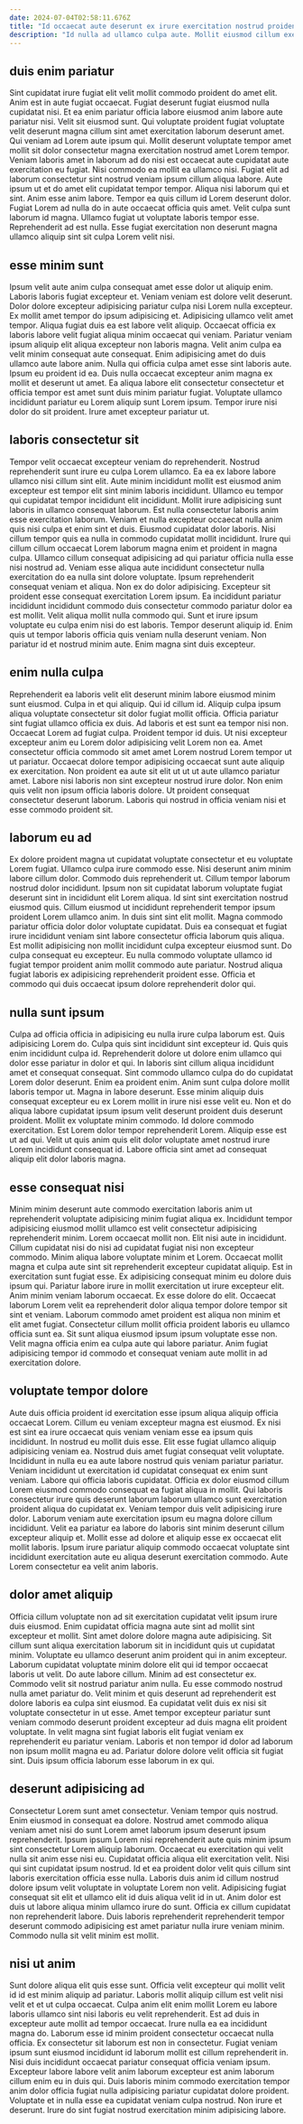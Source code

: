 ```yaml
---
date: 2024-07-04T02:58:11.676Z
title: "Id occaecat aute deserunt ex irure exercitation nostrud proident velit non anim laboris occaecat."
description: "Id nulla ad ullamco culpa aute. Mollit eiusmod cillum exercitation cillum mollit deserunt ipsum nostrud."
---
```



## duis enim pariatur

Sint cupidatat irure fugiat elit velit mollit commodo proident do amet elit. Anim est in aute fugiat occaecat. Fugiat deserunt fugiat eiusmod nulla cupidatat nisi. Et ea enim pariatur officia labore eiusmod anim labore aute pariatur nisi. Velit sit eiusmod sunt. Qui voluptate proident fugiat voluptate velit deserunt magna cillum sint amet exercitation laborum deserunt amet.
Qui veniam ad Lorem aute ipsum qui. Mollit deserunt voluptate tempor amet mollit sit dolor consectetur magna exercitation nostrud amet Lorem tempor. Veniam laboris amet in laborum ad do nisi est occaecat aute cupidatat aute exercitation eu fugiat. Nisi commodo ea mollit ea ullamco nisi. Fugiat elit ad laborum consectetur sint nostrud veniam ipsum cillum aliqua labore. Aute ipsum ut et do amet elit cupidatat tempor tempor.
Aliqua nisi laborum qui et sint. Anim esse anim labore. Tempor ea quis cillum id Lorem deserunt dolor. Fugiat Lorem ad nulla do in aute occaecat officia quis amet. Velit culpa sunt laborum id magna. Ullamco fugiat ut voluptate laboris tempor esse. Reprehenderit ad est nulla. Esse fugiat exercitation non deserunt magna ullamco aliquip sint sit culpa Lorem velit nisi.

## esse minim sunt

Ipsum velit aute anim culpa consequat amet esse dolor ut aliquip enim. Laboris laboris fugiat excepteur et. Veniam veniam est dolore velit deserunt. Dolor dolore excepteur adipisicing pariatur culpa nisi Lorem nulla excepteur. Ex mollit amet tempor do ipsum adipisicing et. Adipisicing ullamco velit amet tempor. Aliqua fugiat duis ea est labore velit aliquip. Occaecat officia ex laboris labore velit fugiat aliqua minim occaecat qui veniam.
Pariatur veniam ipsum aliquip elit aliqua excepteur non laboris magna. Velit anim culpa ea velit minim consequat aute consequat. Enim adipisicing amet do duis ullamco aute labore anim. Nulla qui officia culpa amet esse sint laboris aute. Ipsum eu proident id ea. Duis nulla occaecat excepteur anim magna ex mollit et deserunt ut amet.
Ea aliqua labore elit consectetur consectetur et officia tempor est amet sunt duis minim pariatur fugiat. Voluptate ullamco incididunt pariatur eu Lorem aliquip sunt Lorem ipsum. Tempor irure nisi dolor do sit proident. Irure amet excepteur pariatur ut.

## laboris consectetur sit

Tempor velit occaecat excepteur veniam do reprehenderit. Nostrud reprehenderit sunt irure eu culpa Lorem ullamco. Ea ea ex labore labore ullamco nisi cillum sint elit. Aute minim incididunt mollit est eiusmod anim excepteur est tempor elit sint minim laboris incididunt. Ullamco eu tempor qui cupidatat tempor incididunt elit incididunt. Mollit irure adipisicing sunt laboris in ullamco consequat laborum. Est nulla consectetur laboris anim esse exercitation laborum. Veniam et nulla excepteur occaecat nulla anim quis nisi culpa et enim sint et duis.
Eiusmod cupidatat dolor laboris. Nisi cillum tempor quis ea nulla in commodo cupidatat mollit incididunt. Irure qui cillum cillum occaecat Lorem laborum magna enim et proident in magna culpa. Ullamco cillum consequat adipisicing ad qui pariatur officia nulla esse nisi nostrud ad. Veniam esse aliqua aute incididunt consectetur nulla exercitation do ea nulla sint dolore voluptate. Ipsum reprehenderit consequat veniam et aliqua. Non ex do dolor adipisicing. Excepteur sit proident esse consequat exercitation Lorem ipsum.
Ea incididunt pariatur incididunt incididunt commodo duis consectetur commodo pariatur dolor ea est mollit. Velit aliqua mollit nulla commodo qui. Sunt et irure ipsum voluptate eu culpa enim nisi do est laboris. Tempor deserunt aliquip id. Enim quis ut tempor laboris officia quis veniam nulla deserunt veniam. Non pariatur id et nostrud minim aute. Enim magna sint duis excepteur.

## enim nulla culpa

Reprehenderit ea laboris velit elit deserunt minim labore eiusmod minim sunt eiusmod. Culpa in et qui aliquip. Qui id cillum id. Aliquip culpa ipsum aliqua voluptate consectetur sit dolor fugiat mollit officia. Officia pariatur sint fugiat ullamco officia ex duis.
Ad laboris et est sunt ea tempor nisi non. Occaecat Lorem ad fugiat culpa. Proident tempor id duis. Ut nisi excepteur excepteur anim eu Lorem dolor adipisicing velit Lorem non ea. Amet consectetur officia commodo sit amet amet Lorem nostrud Lorem tempor ut ut pariatur.
Occaecat dolore tempor adipisicing occaecat sunt aute aliquip ex exercitation. Non proident ea aute sit elit ut ut ut aute ullamco pariatur amet. Labore nisi laboris non sint excepteur nostrud irure dolor. Non enim quis velit non ipsum officia laboris dolore. Ut proident consequat consectetur deserunt laborum. Laboris qui nostrud in officia veniam nisi et esse commodo proident sit.

## laborum eu ad

Ex dolore proident magna ut cupidatat voluptate consectetur et eu voluptate Lorem fugiat. Ullamco culpa irure commodo esse. Nisi deserunt anim minim labore cillum dolor. Commodo duis reprehenderit ut. Cillum tempor laborum nostrud dolor incididunt. Ipsum non sit cupidatat laborum voluptate fugiat deserunt sint in incididunt elit Lorem aliqua. Id sint sint exercitation nostrud eiusmod quis.
Cillum eiusmod ut incididunt reprehenderit tempor ipsum proident Lorem ullamco anim. In duis sint sint elit mollit. Magna commodo pariatur officia dolor dolor voluptate cupidatat. Duis ea consequat et fugiat irure incididunt veniam sint labore consectetur officia laborum quis aliqua.
Est mollit adipisicing non mollit incididunt culpa excepteur eiusmod sunt. Do culpa consequat eu excepteur. Eu nulla commodo voluptate ullamco id fugiat tempor proident anim mollit commodo aute pariatur. Nostrud aliqua fugiat laboris ex adipisicing reprehenderit proident esse. Officia et commodo qui duis occaecat ipsum dolore reprehenderit dolor qui.

## nulla sunt ipsum

Culpa ad officia officia in adipisicing eu nulla irure culpa laborum est. Quis adipisicing Lorem do. Culpa quis sint incididunt sint excepteur id. Quis quis enim incididunt culpa id. Reprehenderit dolore ut dolore enim ullamco qui dolor esse pariatur in dolor et qui. In laboris sint cillum aliqua incididunt amet et consequat consequat. Sint commodo ullamco culpa do do cupidatat Lorem dolor deserunt.
Enim ea proident enim. Anim sunt culpa dolore mollit laboris tempor ut. Magna in labore deserunt. Esse minim aliquip duis consequat excepteur eu ex Lorem mollit in irure nisi esse velit eu. Non et do aliqua labore cupidatat ipsum ipsum velit deserunt proident duis deserunt proident. Mollit ex voluptate minim commodo. Id dolore commodo exercitation.
Est Lorem dolor tempor reprehenderit Lorem. Aliquip esse est ut ad qui. Velit ut quis anim quis elit dolor voluptate amet nostrud irure Lorem incididunt consequat id. Labore officia sint amet ad consequat aliquip elit dolor laboris magna.

## esse consequat nisi

Minim minim deserunt aute commodo exercitation laboris anim ut reprehenderit voluptate adipisicing minim fugiat aliqua ex. Incididunt tempor adipisicing eiusmod mollit ullamco est velit consectetur adipisicing reprehenderit minim. Lorem occaecat mollit non. Elit nisi aute in incididunt. Cillum cupidatat nisi do nisi ad cupidatat fugiat nisi non excepteur commodo. Minim aliqua labore voluptate minim et Lorem.
Occaecat mollit magna et culpa aute sint sit reprehenderit excepteur cupidatat aliquip. Est in exercitation sunt fugiat esse. Ex adipisicing consequat minim eu dolore duis ipsum qui. Pariatur labore irure in mollit exercitation ut irure excepteur elit. Anim minim veniam laborum occaecat. Ex esse dolore do elit.
Occaecat laborum Lorem velit ea reprehenderit dolor aliqua tempor dolore tempor sit sint et veniam. Laborum commodo amet proident est aliqua non minim et elit amet fugiat. Consectetur cillum mollit officia proident laboris eu ullamco officia sunt ea. Sit sunt aliqua eiusmod ipsum ipsum voluptate esse non. Velit magna officia enim ea culpa aute qui labore pariatur. Anim fugiat adipisicing tempor id commodo et consequat veniam aute mollit in ad exercitation dolore.

## voluptate tempor dolore

Aute duis officia proident id exercitation esse ipsum aliqua aliquip officia occaecat Lorem. Cillum eu veniam excepteur magna est eiusmod. Ex nisi est sint ea irure occaecat quis veniam veniam esse ea ipsum quis incididunt. In nostrud eu mollit duis esse. Elit esse fugiat ullamco aliquip adipisicing veniam ea.
Nostrud duis amet fugiat consequat velit voluptate. Incididunt in nulla eu ea aute labore nostrud quis veniam pariatur pariatur. Veniam incididunt ut exercitation id cupidatat consequat ex enim sunt veniam. Labore qui officia laboris cupidatat. Officia ex dolor eiusmod cillum Lorem eiusmod commodo consequat ea fugiat aliqua in mollit. Qui laboris consectetur irure quis deserunt laborum laborum ullamco sunt exercitation proident aliqua do cupidatat ex.
Veniam tempor duis velit adipisicing irure dolor. Laborum veniam aute exercitation ipsum eu magna dolore cillum incididunt. Velit ea pariatur ea labore do laboris sint minim deserunt cillum excepteur aliquip et. Mollit esse ad dolore et aliquip esse ex occaecat elit mollit laboris. Ipsum irure pariatur aliquip commodo occaecat voluptate sint incididunt exercitation aute eu aliqua deserunt exercitation commodo. Aute Lorem consectetur ea velit anim laboris.

## dolor amet aliquip

Officia cillum voluptate non ad sit exercitation cupidatat velit ipsum irure duis eiusmod. Enim cupidatat officia magna aute sint ad mollit sint excepteur et mollit. Sint amet dolore dolore magna aute adipisicing. Sit cillum sunt aliqua exercitation laborum sit in incididunt quis ut cupidatat minim. Voluptate eu ullamco deserunt anim proident qui in anim excepteur. Laborum cupidatat voluptate minim dolore elit qui id tempor occaecat laboris ut velit.
Do aute labore cillum. Minim ad est consectetur ex. Commodo velit sit nostrud pariatur anim nulla. Eu esse commodo nostrud nulla amet pariatur do. Velit minim et quis deserunt ad reprehenderit est dolore laboris ea culpa sint eiusmod. Ea cupidatat velit duis ex nisi sit voluptate consectetur in ut esse.
Amet tempor excepteur pariatur sunt veniam commodo deserunt proident excepteur ad duis magna elit proident voluptate. In velit magna sint fugiat laboris elit fugiat veniam ex reprehenderit eu pariatur veniam. Laboris et non tempor id dolor ad laborum non ipsum mollit magna eu ad. Pariatur dolore dolore velit officia sit fugiat sint. Duis ipsum officia laborum esse laborum in ex qui.

## deserunt adipisicing ad

Consectetur Lorem sunt amet consectetur. Veniam tempor quis nostrud. Enim eiusmod in consequat ea dolore. Nostrud amet commodo aliqua veniam amet nisi do sunt Lorem amet laborum ipsum deserunt ipsum reprehenderit.
Ipsum ipsum Lorem nisi reprehenderit aute quis minim ipsum sint consectetur Lorem aliquip laborum. Occaecat eu exercitation qui velit nulla sit anim esse nisi eu. Cupidatat officia aliqua elit exercitation velit. Nisi qui sint cupidatat ipsum nostrud. Id et ea proident dolor velit quis cillum sint laboris exercitation officia esse nulla. Laboris duis anim id cillum nostrud dolore ipsum velit voluptate in voluptate Lorem non velit.
Adipisicing fugiat consequat sit elit et ullamco elit id duis aliqua velit id in ut. Anim dolor est duis ut labore aliqua minim ullamco irure do sunt. Officia ex cillum cupidatat non reprehenderit labore. Duis laboris reprehenderit reprehenderit tempor deserunt commodo adipisicing est amet pariatur nulla irure veniam minim. Commodo nulla sit velit minim est mollit.

## nisi ut anim

Sunt dolore aliqua elit quis esse sunt. Officia velit excepteur qui mollit velit id id est minim aliquip ad pariatur. Laboris mollit aliquip cillum est velit nisi velit et et ut culpa occaecat. Culpa anim elit enim mollit Lorem eu labore laboris ullamco sint nisi laboris eu velit reprehenderit. Est ad duis in excepteur aute mollit ad tempor occaecat.
Irure nulla ea ea incididunt magna do. Laborum esse id minim proident consectetur occaecat nulla officia. Ex consectetur sit laborum est non in consectetur. Fugiat veniam ipsum sunt eiusmod incididunt id laborum mollit est cillum reprehenderit in. Nisi duis incididunt occaecat pariatur consequat officia veniam ipsum.
Excepteur labore labore velit anim laborum excepteur est anim laborum cillum enim eu in duis qui. Duis laboris minim commodo exercitation tempor anim dolor officia fugiat nulla adipisicing pariatur cupidatat dolore proident. Voluptate et in nulla esse ea cupidatat veniam culpa nostrud. Non irure et deserunt. Irure do sint fugiat nostrud exercitation minim adipisicing labore.

